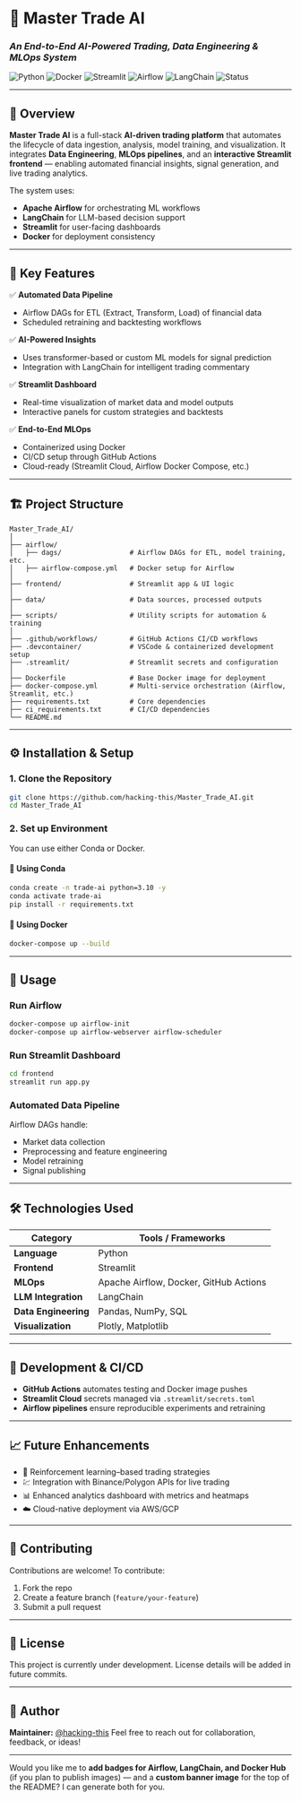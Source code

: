

# 🧠 Master Trade AI

### *An End-to-End AI-Powered Trading, Data Engineering & MLOps System*

![Python](https://img.shields.io/badge/Python-3.10%2B-blue)
![Docker](https://img.shields.io/badge/Docker-Ready-blue)
![Streamlit](https://img.shields.io/badge/Streamlit-Frontend-orange)
![Airflow](https://img.shields.io/badge/Airflow-MLOps-red)
![LangChain](https://img.shields.io/badge/LangChain-Integrated-green)
![Status](https://img.shields.io/badge/Status-Active-brightgreen)

---

## 🚀 Overview

**Master Trade AI** is a full-stack **AI-driven trading platform** that automates the lifecycle of data ingestion, analysis, model training, and visualization.
It integrates **Data Engineering**, **MLOps pipelines**, and an **interactive Streamlit frontend** — enabling automated financial insights, signal generation, and live trading analytics.

The system uses:

* **Apache Airflow** for orchestrating ML workflows
* **LangChain** for LLM-based decision support
* **Streamlit** for user-facing dashboards
* **Docker** for deployment consistency

---

## 🧩 Key Features

✅ **Automated Data Pipeline**

* Airflow DAGs for ETL (Extract, Transform, Load) of financial data
* Scheduled retraining and backtesting workflows

✅ **AI-Powered Insights**

* Uses transformer-based or custom ML models for signal prediction
* Integration with LangChain for intelligent trading commentary

✅ **Streamlit Dashboard**

* Real-time visualization of market data and model outputs
* Interactive panels for custom strategies and backtests

✅ **End-to-End MLOps**

* Containerized using Docker
* CI/CD setup through GitHub Actions
* Cloud-ready (Streamlit Cloud, Airflow Docker Compose, etc.)

---

## 🏗️ Project Structure

```
Master_Trade_AI/
│
├── airflow/
│   ├── dags/                 # Airflow DAGs for ETL, model training, etc.
│   ├── airflow-compose.yml   # Docker setup for Airflow
│
├── frontend/                 # Streamlit app & UI logic
│
├── data/                     # Data sources, processed outputs
│
├── scripts/                  # Utility scripts for automation & training
│
├── .github/workflows/        # GitHub Actions CI/CD workflows
├── .devcontainer/            # VSCode & containerized development setup
├── .streamlit/               # Streamlit secrets and configuration
│
├── Dockerfile                # Base Docker image for deployment
├── docker-compose.yml        # Multi-service orchestration (Airflow, Streamlit, etc.)
├── requirements.txt          # Core dependencies
├── ci_requirements.txt       # CI/CD dependencies
└── README.md
```

---

## ⚙️ Installation & Setup

### **1. Clone the Repository**

```bash
git clone https://github.com/hacking-this/Master_Trade_AI.git
cd Master_Trade_AI
```

### **2. Set up Environment**

You can use either Conda or Docker.

#### 🐍 **Using Conda**

```bash
conda create -n trade-ai python=3.10 -y
conda activate trade-ai
pip install -r requirements.txt
```

#### 🐳 **Using Docker**

```bash
docker-compose up --build
```

---

## 🧠 Usage

### **Run Airflow**

```bash
docker-compose up airflow-init
docker-compose up airflow-webserver airflow-scheduler
```

### **Run Streamlit Dashboard**

```bash
cd frontend
streamlit run app.py
```

### **Automated Data Pipeline**

Airflow DAGs handle:

* Market data collection
* Preprocessing and feature engineering
* Model retraining
* Signal publishing

---

## 🛠️ Technologies Used

| Category             | Tools / Frameworks                     |
| -------------------- | -------------------------------------- |
| **Language**         | Python                                 |
| **Frontend**         | Streamlit                              |
| **MLOps**            | Apache Airflow, Docker, GitHub Actions |
| **LLM Integration**  | LangChain                              |
| **Data Engineering** | Pandas, NumPy, SQL                     |
| **Visualization**    | Plotly, Matplotlib                     |

---

## 🧩 Development & CI/CD

* **GitHub Actions** automates testing and Docker image pushes
* **Streamlit Cloud** secrets managed via `.streamlit/secrets.toml`
* **Airflow pipelines** ensure reproducible experiments and retraining

---

## 📈 Future Enhancements

* 🧩 Reinforcement learning–based trading strategies
* 💹 Integration with Binance/Polygon APIs for live trading
* 📊 Enhanced analytics dashboard with metrics and heatmaps
* ☁️ Cloud-native deployment via AWS/GCP

---

## 🤝 Contributing

Contributions are welcome!
To contribute:

1. Fork the repo
2. Create a feature branch (`feature/your-feature`)
3. Submit a pull request

---

## 📜 License

This project is currently under development. License details will be added in future commits.

---

## 💬 Author

**Maintainer:** [@hacking-this](https://github.com/hacking-this)
Feel free to reach out for collaboration, feedback, or ideas!

---

Would you like me to **add badges for Airflow, LangChain, and Docker Hub** (if you plan to publish images) — and a **custom banner image** for the top of the README? I can generate both for you.
